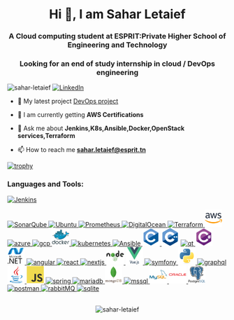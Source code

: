 <h1 align="center">Hi 👋, I am Sahar Letaief</h1>
<h3 align="center">A Cloud computing student at ESPRIT:Private Higher School of Engineering and Technology</h3>
<h3 align="center">Looking for an end of study internship in cloud / DevOps engineering</h3>
<p align="left"> <img src="https://komarev.com/ghpvc/?username=sahar-letaief&label=Profile%20views&color=0e75b6&style=flat" alt="sahar-letaief" /> 
<a href="https://linkedin.com/in/sahar-letaief-ba6376197" rel="nofollow"><img src="https://camo.githubusercontent.com/d94940866c98cb4fca5783c4e8ac95776d2f52df6bbf3d5ab9e30d76836f30ae/68747470733a2f2f696d672e736869656c64732e696f2f62616467652f4c696e6b6564496e2d2532333030373742352e7376673f6c6f676f3d6c696e6b6564696e266c6f676f436f6c6f723d7768697465" alt="LinkedIn" data-canonical-src="https://img.shields.io/badge/LinkedIn-%230077B5.svg?logo=linkedin&amp;logoColor=white" style="max-width: 100 %;" class="hoverZoomLink"></a> </p>

- 🔭 My latest project [DevOps project](https://github.com/orgs/5ARCTIC5-G3-DevOps/repositories)
- 🌱 I am currently getting **AWS Certifications**

- 💬 Ask me about **Jenkins,K8s,Ansible,Docker,OpenStack services,Terraform**

- 📫 How to reach me **sahar.letaief@esprit.tn**
  
[![trophy](https://github-profile-trophy.vercel.app/?username=sahar-letaief&theme=onedark&title=Joined2020,Experience,Repositories,Commits,MultiLanguage,Stars,Followers)](https://github.com/sahar-letaief/github-profile-trophy)

<!-- [![Sahar Letaief's GitHub stats](https://github-readme-stats.vercel.app/api?username=sahar-letaief&theme=onedark)](https://github.com/sahar-letaief/github-readme-stats) -->

<h3 align="left">Languages and Tools:</h3>
<p align="left">  <a href="https://www.jenkins.io/" target="_blank" rel="noreferrer">
    <img src="https://cdn.jsdelivr.net/gh/devicons/devicon/icons/jenkins/jenkins-original.svg" alt="Jenkins" width="40" height="40"/>
  </a>
<p align="left">
  <a href="https://www.sonarsource.com/products/sonarqube/" target="_blank" rel="noreferrer">
  <img src="https://cdn.jsdelivr.net/gh/devicons/devicon@latest/icons/sonarqube/sonarqube-original.svg"  alt="SonarQube" width="40" height="40" />
  </a>
  <a href="https://grafana.com/" target="_blank" rel="noreferrer">
    <img src="https://cdn.jsdelivr.net/gh/devicons/devicon/icons/grafana/grafana-original-wordmark.svg" alt="Ubuntu" width="40" height="40"/>
  </a>
  <a href="https://prometheus.io/" target="_blank" rel="noreferrer">
    <img src="https://cdn.jsdelivr.net/gh/devicons/devicon/icons/prometheus/prometheus-original-wordmark.svg" alt="Prometheus" width="40" height="40"/>
  </a>
   <a href="https://www.terraform.io/" target="_blank" rel="noreferrer">
     <img src="https://cdn.jsdelivr.net/gh/devicons/devicon@latest/icons/digitalocean/digitalocean-original-wordmark.svg" alt="DigitalOcean" width="40" height="40"/>
  </a>     
  <a href="https://www.digitalocean.com/" target="_blank" rel="noreferrer">
       <img src="https://cdn.jsdelivr.net/gh/devicons/devicon@latest/icons/terraform/terraform-original-wordmark.svg" alt="Terraform" width="40" height="40" />
  </a>          
  <a href="https://aws.amazon.com" target="_blank" rel="noreferrer"> <img src="https://raw.githubusercontent.com/devicons/devicon/master/icons/amazonwebservices/amazonwebservices-original-wordmark.svg" alt="aws" width="40" height="40"/> </a>
  <a href="https://azure.microsoft.com/en-in/" target="_blank" rel="noreferrer"> <img src="https://www.vectorlogo.zone/logos/microsoft_azure/microsoft_azure-icon.svg" alt="azure" width="40" height="40"/> </a>
  <a href="https://cloud.google.com" target="_blank" rel="noreferrer"> <img src="https://www.vectorlogo.zone/logos/google_cloud/google_cloud-icon.svg" alt="gcp" width="40" height="40"/>
  <a href="https://www.docker.com/" target="_blank" rel="noreferrer"> <img src="https://raw.githubusercontent.com/devicons/devicon/master/icons/docker/docker-original-wordmark.svg" alt="docker" width="40" height="40"/> </a> 
<a href="https://kubernetes.io" target="_blank" rel="noreferrer"> <img src="https://www.vectorlogo.zone/logos/kubernetes/kubernetes-icon.svg" alt="kubernetes" width="40" height="40"/> </a>
<a href="https://www.ansible.com/" target="_blank" rel="noreferrer">
  <img src="https://cdn.jsdelivr.net/gh/devicons/devicon@latest/icons/ansible/ansible-original.svg"  alt="Ansible" width="40" height="40" />
  </a>
     <a href="https://www.cprogramming.com/" target="_blank" rel="noreferrer"> <img src="https://raw.githubusercontent.com/devicons/devicon/master/icons/c/c-original.svg" alt="c" width="40" height="40"/> </a>  <img src="https://raw.githubusercontent.com/devicons/devicon/master/icons/cplusplus/cplusplus-original.svg" alt="cplusplus" width="40" height="40"/> </a> <a href="https://www.qt.io/" target="_blank" rel="noreferrer"> <img src="https://upload.wikimedia.org/wikipedia/commons/0/0b/Qt_logo_2016.svg" alt="qt" width="40" height="40"/> </a><a href="https://www.w3schools.com/cs/" target="_blank" rel="noreferrer"> <img src="https://raw.githubusercontent.com/devicons/devicon/master/icons/csharp/csharp-original.svg" alt="csharp" width="40" height="40"/> </a> <a href="https://dotnet.microsoft.com/" target="_blank" rel="noreferrer"> <img src="https://raw.githubusercontent.com/devicons/devicon/master/icons/dot-net/dot-net-original-wordmark.svg" alt="dotnet" width="40" height="40"/> </a> 
     <a href="https://angular.io" target="_blank" rel="noreferrer"> <img src="https://angular.io/assets/images/logos/angular/angular.svg" alt="angular" width="40" height="40"/> </a> <a href="https://react.dev/" target="_blank" rel="noreferrer"> <img src="https://cdn.jsdelivr.net/gh/devicons/devicon/icons/react/react-original.svg" alt="react" width="40" height="40"/> </a><a href="https://nextjs.org/" target="_blank" rel="noreferrer"> <img  src="https://cdn.jsdelivr.net/gh/devicons/devicon@latest/icons/nextjs/nextjs-original.svg" alt="nextjs" width="40" height="40"/> </a><a href="https://nodejs.org" target="_blank" rel="noreferrer"> <img src="https://raw.githubusercontent.com/devicons/devicon/master/icons/nodejs/nodejs-original-wordmark.svg" alt="nodejs" width="40" height="40"/> </a>  <a href="https://vuejs.org/" target="_blank" rel="noreferrer"> <img src="https://raw.githubusercontent.com/devicons/devicon/master/icons/vuejs/vuejs-original-wordmark.svg" alt="vuejs" width="40" height="40"/> </a>
     <a href="https://symfony.com" target="_blank" rel="noreferrer"> <img src="https://symfony.com/logos/symfony_black_03.svg" alt="symfony" width="40" height="40"/> </a>
     <a href="https://www.python.org" target="_blank" rel="noreferrer"> <img src="https://raw.githubusercontent.com/devicons/devicon/master/icons/python/python-original.svg" alt="python" width="40" height="40"/> </a> <a href="https://graphql.org" target="_blank" rel="noreferrer"> <img src="https://www.vectorlogo.zone/logos/graphql/graphql-icon.svg" alt="graphql" width="40" height="40"/> </a> <a href="https://www.java.com" target="_blank" rel="noreferrer"> <img src="https://raw.githubusercontent.com/devicons/devicon/master/icons/java/java-original.svg" alt="java" width="40" height="40"/> </a> <a href="https://developer.mozilla.org/en-US/docs/Web/JavaScript" target="_blank" rel="noreferrer"> <img src="https://raw.githubusercontent.com/devicons/devicon/master/icons/javascript/javascript-original.svg" alt="javascript" width="40" height="40"/> </a>   <a href="https://spring.io/" target="_blank" rel="noreferrer"> <img src="https://www.vectorlogo.zone/logos/springio/springio-icon.svg" alt="spring" width="40" height="40"/> </a> 
     <a href="https://mariadb.org/" target="_blank" rel="noreferrer"> <img src="https://www.vectorlogo.zone/logos/mariadb/mariadb-icon.svg" alt="mariadb" width="40" height="40"/> </a>
<a href="https://www.mongodb.com/" target="_blank" rel="noreferrer"> <img src="https://raw.githubusercontent.com/devicons/devicon/master/icons/mongodb/mongodb-original-wordmark.svg" alt="mongodb" width="40" height="40"/> </a> <a href="https://www.microsoft.com/en-us/sql-server" target="_blank" rel="noreferrer"> <img src="https://www.svgrepo.com/show/303229/microsoft-sql-server-logo.svg" alt="mssql" width="40" height="40"/> </a> <a href="https://www.mysql.com/" target="_blank" rel="noreferrer"> <img src="https://raw.githubusercontent.com/devicons/devicon/master/icons/mysql/mysql-original-wordmark.svg" alt="mysql" width="40" height="40"/> </a> <a href="https://www.oracle.com/" target="_blank" rel="noreferrer"> <img src="https://raw.githubusercontent.com/devicons/devicon/master/icons/oracle/oracle-original.svg" alt="oracle" width="40" height="40"/> </a> <a href="https://www.postgresql.org" target="_blank" rel="noreferrer"> <img src="https://raw.githubusercontent.com/devicons/devicon/master/icons/postgresql/postgresql-original-wordmark.svg" alt="postgresql" width="40" height="40"/> </a> <a href="https://postman.com" target="_blank" rel="noreferrer"> <img src="https://www.vectorlogo.zone/logos/getpostman/getpostman-icon.svg" alt="postman" width="40" height="40"/> </a>  <a href="https://www.rabbitmq.com" target="_blank" rel="noreferrer"> <img src="https://www.vectorlogo.zone/logos/rabbitmq/rabbitmq-icon.svg" alt="rabbitMQ" width="40" height="40"/> </a><a href="https://www.sqlite.org/" target="_blank" rel="noreferrer"> <img src="https://www.vectorlogo.zone/logos/sqlite/sqlite-icon.svg" alt="sqlite" width="40" height="40"/> </a>  

<br>
<br>
<p align="center" style="margin-left: 278 px" >
  <img src="https://github-readme-stats.vercel.app/api/top-langs?username=sahar-letaief&show_icons=true&locale=en&layout=compact&theme=onedark" alt="sahar-letaief" />
</p>



